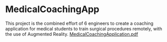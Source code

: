# MedicalCoachingApp
This project is the combined effort of 6 engineers to create a coaching application for medical students to train surgical procedures remotely, with the use of Augmented Reality.
[MedicalCoachingApplication.pdf](https://github.com/haja1/MedicalCoachingApp/files/11055101/MedicalCoachingApplication.pdf)
